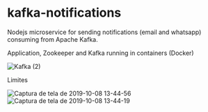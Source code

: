 # kafka-notifications

Nodejs microservice for sending notifications (email and whatsapp) consuming from Apache Kafka. 

Application, Zookeeper and Kafka running in containers (Docker)

![Kafka (2)](https://user-images.githubusercontent.com/3309893/66416417-2a170100-e9d4-11e9-80d6-43c6ec5f0811.png)

Limites

![Captura de tela de 2019-10-08 13-44-56](https://user-images.githubusercontent.com/3309893/66416431-2e431e80-e9d4-11e9-90a1-49bf5148ac88.png)
![Captura de tela de 2019-10-08 13-44-19](https://user-images.githubusercontent.com/3309893/66416434-2f744b80-e9d4-11e9-8b78-a343af03dae9.png)


